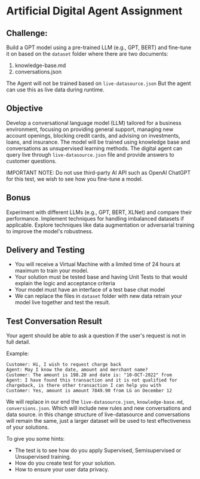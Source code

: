 # Artificial Digital Agent Assignment

## Challenge:

Build a GPT model using a pre-trained LLM (e.g., GPT, BERT) and fine-tune it on based on the `dataset` folder where there are two documents:
1. knowledge-base.md
2. conversations.json

The Agent will not be trained based on `live-datasource.json` But the agent can use this as live data during runtime.

## Objective

Develop a conversational language model (LLM) tailored for a business environment, focusing on providing general support, managing new account openings, blocking credit cards, and advising on investments, loans, and insurance. The model will be trained using knowledge base and conversations as unsupervised learning methods. The digital agent can query live through `live-datasource.json` file and provide answers to customer questions.

IMPORTANT NOTE: Do not use third-party AI API such as OpenAI ChatGPT for this test, we wish to see how you fine-tune a model.

## Bonus

Experiment with different LLMs (e.g., GPT, BERT, XLNet) and compare their performance.
Implement techniques for handling imbalanced datasets if applicable.
Explore techniques like data augmentation or adversarial training to improve the model's robustness.

## Delivery and Testing

- You will receive a Virtual Machine with a limited time of 24 hours at maximum to train your model.
- Your solution must be tested base and having Unit Tests to that would explain the logic and acceptance criteria
- Your model must have an interface of a test base chat model
- We can replace the files in `dataset` folder with new data retrain your model live together and test the result.
  
## Test Conversation Result

Your agent should be able to ask a question if the user's request is not in full detail.

Example:
```
Customer: Hi, I wish to request charge back
Agent: May I know the date, amount and merchant name?
Customer: The amount is 198.20 and date is: "10-OCT-2022" from 
Agent: I have found this transaction and it is not qualified for chargeback, is there other transaction I can help you with
Customer: Yes, amount is amount 7849.90 from LG on December 12
```

We will replace in our end the `live-datasource.json`, `knowledge-base.md`, `conversions.json`.
Which will include new rules and new conversations and data source. in this change structure of live-datasource
and conversations will remain the same, just a larger dataset will be used to test effectiveness of your solutions.

To give you some hints:
- The test is to see how do you apply Supervised, Semisupervised or Unsupervised training.
- How do you create test for your solution.
- How to ensure your user data privacy.
